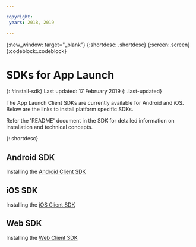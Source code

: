 ```yaml
---

copyright:
 years: 2018, 2019

---
```


{:new_window: target="_blank"}
{:shortdesc: .shortdesc}
{:screen:.screen}
{:codeblock:.codeblock}

# SDKs for App Launch
{: #install-sdk}
Last updated: 17 February 2019
{: .last-updated}

The App Launch Client SDKs are currently available for Android and iOS. Below are the links to install platform specific SDKs.

Refer the 'README' document in the SDK for detailed information on installation and technical concepts.

{: shortdesc}

## Android SDK

   Installing the [Android Client SDK](https://github.com/ibm-bluemix-mobile-services/bms-clientsdk-android-applaunch)


## iOS SDK

   Installing the [iOS Client SDK](https://github.com/ibm-bluemix-mobile-services/bms-clientsdk-swift-applaunch)
   
## Web SDK

   Installing the [Web Client SDK](https://github.com/ibm-bluemix-mobile-services/bms-clientsdk-web-applaunch)   
